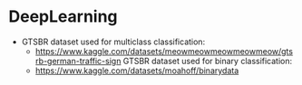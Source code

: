 # DeepLearning

- GTSBR dataset used for multiclass classification:
  - https://www.kaggle.com/datasets/meowmeowmeowmeowmeow/gtsrb-german-traffic-sign
 GTSBR dataset used for binary classification:
  - https://www.kaggle.com/datasets/moahoff/binarydata
